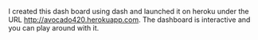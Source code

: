 I created this dash board using dash and launched it on heroku under the URL http://avocado420.herokuapp.com. The dashboard is interactive and you can play around with it.
